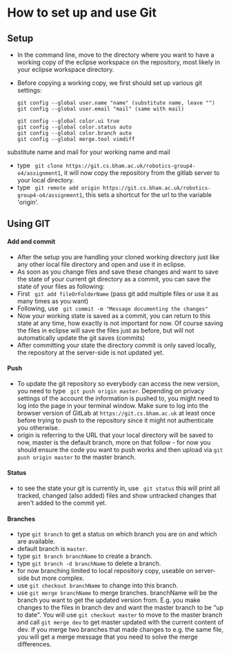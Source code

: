 # How to set up and use Git

## Setup

* In the command line, move to the directory where you want to have a working copy of the eclipse workspace on the repository, most likely in your eclipse workspace directory.
* Before copying a working copy, we first should set up various git settings:

	```
	git config --global user.name "name" (substitute name, leave "")
	git config --global user.email "mail" (same with mail)

	git config --global color.ui true
	git config --global color.status auto
	git config --global color.branch auto
	git config --global merge.tool vimdiff
	```

substitute name and mail for your working name and mail
* type ``` git clone https://git.cs.bham.ac.uk/robotics-group4-o4/assignment1```, it will now copy the repository from the gitlab server to your local directory.
* type ``` git remote add origin https://git.cs.bham.ac.uk/robotics-group4-o4/assignment1```, this sets a shortcut for the url to the variable 'origin'.

## Using GIT

#### Add and commit

* After the setup you are handling your cloned working directory just like any other local file directory and open and use it in eclipse.
* As soon as you change files and save these changes and want to save the state of your current git directory as a commit, you can save the state of your files as following:
* First ``` git add fileOrFolderName``` (pass git add multiple files or use it as many times as you want)
* Following, use ``` git commit -m "Message documenting the changes"```
* Now your working state is saved as a commit, you can return to this state at any time, how exactly is not important for now. Of course saving the files in eclipse will save the files just as before, but will not automatically update the git saves (commits)
* After committing your state the directory commit is only saved locally, the repository at the server-side is not updated yet.

#### Push

* To update the git repository so everybody can access the new version, you need to type ``` git push origin master```. Depending on privacy settings of the account the information is pushed to, you might need to log into the page in your terminal window. Make sure to log into the browser version of GitLab at ```https://git.cs.bham.ac.uk``` at least once before trying to push to the repository since it might not authenticate you otherwise.
* origin is referring to the URL that your local directory will be saved to now, master is the default branch, more on that follow - for now you should ensure the code you want to push works and then upload via ```git push origin master``` to the master branch.

#### Status

* to see the state your git is currently in, use ``` git status``` this will print all tracked, changed (also added) files and show untracked changes that aren't added to the commit yet.

#### Branches

* type ```git branch``` to get a status on which branch you are on and which are available.
* default branch is ```master```.
* type ```git branch branchName``` to create a branch.
* type ```git branch -d branchName``` to delete a branch.
* for now branching limited to local repository copy, useable on server-side but more complex.
* use ```git checkout branchName``` to change into this branch.
* use ```git merge branchName``` to merge branches. branchName will be the branch you want to get the updated version from. E.g. you make changes to the files in branch dev and want the master branch to be "up to date". You will use ```git checkout master``` to move to the master branch and call ```git merge dev``` to get master updated with the current content of dev. If you merge two branches that made changes to e.g. the same file, you will get a merge message that you need to solve the merge differences.
